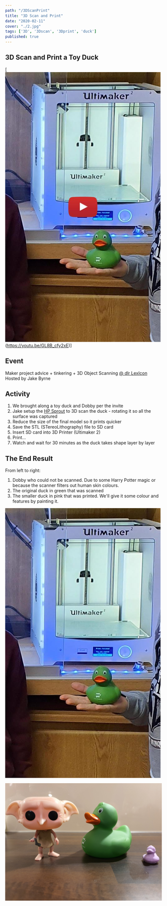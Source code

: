 ```yaml
---
path: "/3DScanPrint"
title: "3D Scan and Print"
date: "2020-02-11"
cover: "./2.jpg"
tags: ['3D', '3Dscan', '3Dprint', 'duck']
published: true
---
```



## 3D Scan and Print a Toy Duck

[![3DPrinter](./yt.jpg)(https://youtu.be/GL8B_cfy2xE)]


## Event

Maker project advice + tinkering + 3D Object Scanning [@ dlr LexIcon](https://maps.google.com/maps/api/staticmap?markers=icon%3Ahttps%3A%2F%2Fsecure.meetupstatic.com%2Fs%2Fimg%2F5961591462445047%2Fmup-custom-google-map-pin.png%7C53.292835%2C-6.132073&zoom=17&size=480x300&sensor=false&key=AIzaSyA3fSxhHZNQNfMjJuMFvmULACXrBfFz9jQ&signature=UpxPT8VNCTqPHQRTUanyjgXJqUE%3D) Hosted by Jake Byrne


## Activity

1. We brought along a toy duck and Dobby per the invite
2. Jake setup the [HP Sprout](https://www8.hp.com/us/en/campaigns/sprout-pro/overview.html) to 3D scan the duck - rotating it so all the surface was captured
3. Reduce the size of the final model so it prints quicker
4. Save the STL (STereoLithography) file to SD card
5. Insert SD card into 3D Printer (Ultimaker 2)
6. Print... 
7. Watch and wait for 30 minutes as the duck takes shape layer by layer

## The End Result

From left to right:
1. Dobby who could not be scanned. Due to some Harry Potter magic or because the scanner filters out human skin colours.
2. The original duck in green that was scanned
3. The smaller duck in pink that was printed. We'll give it some colour and features by painting it.


![result](./1.jpg)

![result](./2.jpg)

